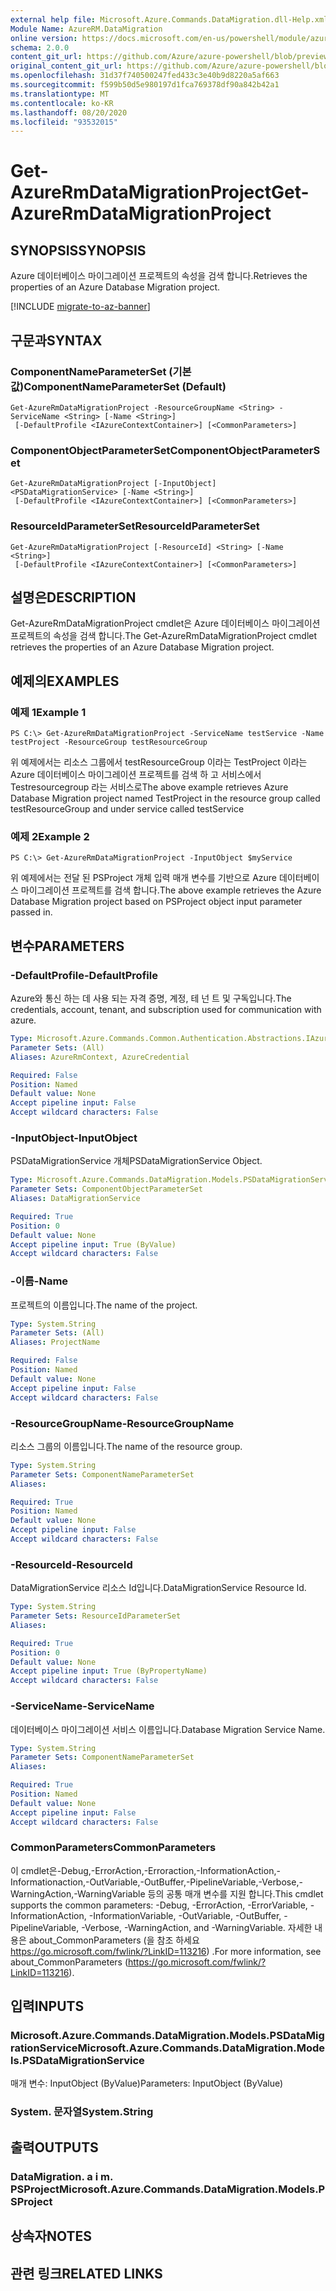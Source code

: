 ```yaml
---
external help file: Microsoft.Azure.Commands.DataMigration.dll-Help.xml
Module Name: AzureRM.DataMigration
online version: https://docs.microsoft.com/en-us/powershell/module/azurerm.datamigration/Get-AzureRmDataMigrationProject
schema: 2.0.0
content_git_url: https://github.com/Azure/azure-powershell/blob/preview/src/ResourceManager/DataMigration/Commands.DataMigration/help/Get-AzureRmDataMigrationProject.md
original_content_git_url: https://github.com/Azure/azure-powershell/blob/preview/src/ResourceManager/DataMigration/Commands.DataMigration/help/Get-AzureRmDataMigrationProject.md
ms.openlocfilehash: 31d37f740500247fed433c3e40b9d8220a5af663
ms.sourcegitcommit: f599b50d5e980197d1fca769378df90a842b42a1
ms.translationtype: MT
ms.contentlocale: ko-KR
ms.lasthandoff: 08/20/2020
ms.locfileid: "93532015"
---
```

# <span data-ttu-id="93bf0-101">Get-AzureRmDataMigrationProject</span><span class="sxs-lookup"><span data-stu-id="93bf0-101">Get-AzureRmDataMigrationProject</span></span>

## <span data-ttu-id="93bf0-102">SYNOPSIS</span><span class="sxs-lookup"><span data-stu-id="93bf0-102">SYNOPSIS</span></span>
<span data-ttu-id="93bf0-103">Azure 데이터베이스 마이그레이션 프로젝트의 속성을 검색 합니다.</span><span class="sxs-lookup"><span data-stu-id="93bf0-103">Retrieves the properties of an Azure Database Migration project.</span></span>

[!INCLUDE [migrate-to-az-banner](../../includes/migrate-to-az-banner.md)]

## <span data-ttu-id="93bf0-104">구문과</span><span class="sxs-lookup"><span data-stu-id="93bf0-104">SYNTAX</span></span>

### <span data-ttu-id="93bf0-105">ComponentNameParameterSet (기본값)</span><span class="sxs-lookup"><span data-stu-id="93bf0-105">ComponentNameParameterSet (Default)</span></span>
```
Get-AzureRmDataMigrationProject -ResourceGroupName <String> -ServiceName <String> [-Name <String>]
 [-DefaultProfile <IAzureContextContainer>] [<CommonParameters>]
```

### <span data-ttu-id="93bf0-106">ComponentObjectParameterSet</span><span class="sxs-lookup"><span data-stu-id="93bf0-106">ComponentObjectParameterSet</span></span>
```
Get-AzureRmDataMigrationProject [-InputObject] <PSDataMigrationService> [-Name <String>]
 [-DefaultProfile <IAzureContextContainer>] [<CommonParameters>]
```

### <span data-ttu-id="93bf0-107">ResourceIdParameterSet</span><span class="sxs-lookup"><span data-stu-id="93bf0-107">ResourceIdParameterSet</span></span>
```
Get-AzureRmDataMigrationProject [-ResourceId] <String> [-Name <String>]
 [-DefaultProfile <IAzureContextContainer>] [<CommonParameters>]
```

## <span data-ttu-id="93bf0-108">설명은</span><span class="sxs-lookup"><span data-stu-id="93bf0-108">DESCRIPTION</span></span>
<span data-ttu-id="93bf0-109">Get-AzureRmDataMigrationProject cmdlet은 Azure 데이터베이스 마이그레이션 프로젝트의 속성을 검색 합니다.</span><span class="sxs-lookup"><span data-stu-id="93bf0-109">The Get-AzureRmDataMigrationProject cmdlet retrieves the properties of an Azure Database Migration project.</span></span>

## <span data-ttu-id="93bf0-110">예제의</span><span class="sxs-lookup"><span data-stu-id="93bf0-110">EXAMPLES</span></span>

### <span data-ttu-id="93bf0-111">예제 1</span><span class="sxs-lookup"><span data-stu-id="93bf0-111">Example 1</span></span>
```
PS C:\> Get-AzureRmDataMigrationProject -ServiceName testService -Name testProject -ResourceGroup testResourceGroup
```

<span data-ttu-id="93bf0-112">위 예제에서는 리소스 그룹에서 testResourceGroup 이라는 TestProject 이라는 Azure 데이터베이스 마이그레이션 프로젝트를 검색 하 고 서비스에서 Testresourcegroup 라는 서비스로</span><span class="sxs-lookup"><span data-stu-id="93bf0-112">The above example retrieves  Azure Database Migration project named TestProject in the resource group called testResourceGroup and under service called testService</span></span>

### <span data-ttu-id="93bf0-113">예제 2</span><span class="sxs-lookup"><span data-stu-id="93bf0-113">Example 2</span></span>
```
PS C:\> Get-AzureRmDataMigrationProject -InputObject $myService
```

<span data-ttu-id="93bf0-114">위 예제에서는 전달 된 PSProject 개체 입력 매개 변수를 기반으로 Azure 데이터베이스 마이그레이션 프로젝트를 검색 합니다.</span><span class="sxs-lookup"><span data-stu-id="93bf0-114">The above example retrieves the  Azure Database Migration project based on PSProject object input parameter passed in.</span></span> 

## <span data-ttu-id="93bf0-115">변수</span><span class="sxs-lookup"><span data-stu-id="93bf0-115">PARAMETERS</span></span>

### <span data-ttu-id="93bf0-116">-DefaultProfile</span><span class="sxs-lookup"><span data-stu-id="93bf0-116">-DefaultProfile</span></span>
<span data-ttu-id="93bf0-117">Azure와 통신 하는 데 사용 되는 자격 증명, 계정, 테 넌 트 및 구독입니다.</span><span class="sxs-lookup"><span data-stu-id="93bf0-117">The credentials, account, tenant, and subscription used for communication with azure.</span></span>

```yaml
Type: Microsoft.Azure.Commands.Common.Authentication.Abstractions.IAzureContextContainer
Parameter Sets: (All)
Aliases: AzureRmContext, AzureCredential

Required: False
Position: Named
Default value: None
Accept pipeline input: False
Accept wildcard characters: False
```

### <span data-ttu-id="93bf0-118">-InputObject</span><span class="sxs-lookup"><span data-stu-id="93bf0-118">-InputObject</span></span>
<span data-ttu-id="93bf0-119">PSDataMigrationService 개체</span><span class="sxs-lookup"><span data-stu-id="93bf0-119">PSDataMigrationService Object.</span></span>

```yaml
Type: Microsoft.Azure.Commands.DataMigration.Models.PSDataMigrationService
Parameter Sets: ComponentObjectParameterSet
Aliases: DataMigrationService

Required: True
Position: 0
Default value: None
Accept pipeline input: True (ByValue)
Accept wildcard characters: False
```

### <span data-ttu-id="93bf0-120">-이름</span><span class="sxs-lookup"><span data-stu-id="93bf0-120">-Name</span></span>
<span data-ttu-id="93bf0-121">프로젝트의 이름입니다.</span><span class="sxs-lookup"><span data-stu-id="93bf0-121">The name of the project.</span></span>

```yaml
Type: System.String
Parameter Sets: (All)
Aliases: ProjectName

Required: False
Position: Named
Default value: None
Accept pipeline input: False
Accept wildcard characters: False
```

### <span data-ttu-id="93bf0-122">-ResourceGroupName</span><span class="sxs-lookup"><span data-stu-id="93bf0-122">-ResourceGroupName</span></span>
<span data-ttu-id="93bf0-123">리소스 그룹의 이름입니다.</span><span class="sxs-lookup"><span data-stu-id="93bf0-123">The name of the resource group.</span></span>

```yaml
Type: System.String
Parameter Sets: ComponentNameParameterSet
Aliases:

Required: True
Position: Named
Default value: None
Accept pipeline input: False
Accept wildcard characters: False
```

### <span data-ttu-id="93bf0-124">-ResourceId</span><span class="sxs-lookup"><span data-stu-id="93bf0-124">-ResourceId</span></span>
<span data-ttu-id="93bf0-125">DataMigrationService 리소스 Id입니다.</span><span class="sxs-lookup"><span data-stu-id="93bf0-125">DataMigrationService Resource Id.</span></span>

```yaml
Type: System.String
Parameter Sets: ResourceIdParameterSet
Aliases:

Required: True
Position: 0
Default value: None
Accept pipeline input: True (ByPropertyName)
Accept wildcard characters: False
```

### <span data-ttu-id="93bf0-126">-ServiceName</span><span class="sxs-lookup"><span data-stu-id="93bf0-126">-ServiceName</span></span>
<span data-ttu-id="93bf0-127">데이터베이스 마이그레이션 서비스 이름입니다.</span><span class="sxs-lookup"><span data-stu-id="93bf0-127">Database Migration Service Name.</span></span>

```yaml
Type: System.String
Parameter Sets: ComponentNameParameterSet
Aliases:

Required: True
Position: Named
Default value: None
Accept pipeline input: False
Accept wildcard characters: False
```

### <span data-ttu-id="93bf0-128">CommonParameters</span><span class="sxs-lookup"><span data-stu-id="93bf0-128">CommonParameters</span></span>
<span data-ttu-id="93bf0-129">이 cmdlet은-Debug,-ErrorAction,-Erroraction,-InformationAction,-Informationaction,-OutVariable,-OutBuffer,-PipelineVariable,-Verbose,-WarningAction,-WarningVariable 등의 공통 매개 변수를 지원 합니다.</span><span class="sxs-lookup"><span data-stu-id="93bf0-129">This cmdlet supports the common parameters: -Debug, -ErrorAction, -ErrorVariable, -InformationAction, -InformationVariable, -OutVariable, -OutBuffer, -PipelineVariable, -Verbose, -WarningAction, and -WarningVariable.</span></span> <span data-ttu-id="93bf0-130">자세한 내용은 about_CommonParameters (을 참조 하세요 https://go.microsoft.com/fwlink/?LinkID=113216) .</span><span class="sxs-lookup"><span data-stu-id="93bf0-130">For more information, see about_CommonParameters (https://go.microsoft.com/fwlink/?LinkID=113216).</span></span>

## <span data-ttu-id="93bf0-131">입력</span><span class="sxs-lookup"><span data-stu-id="93bf0-131">INPUTS</span></span>

### <span data-ttu-id="93bf0-132">Microsoft.Azure.Commands.DataMigration.Models.PSDataMigrationService</span><span class="sxs-lookup"><span data-stu-id="93bf0-132">Microsoft.Azure.Commands.DataMigration.Models.PSDataMigrationService</span></span>
<span data-ttu-id="93bf0-133">매개 변수: InputObject (ByValue)</span><span class="sxs-lookup"><span data-stu-id="93bf0-133">Parameters: InputObject (ByValue)</span></span>

### <span data-ttu-id="93bf0-134">System. 문자열</span><span class="sxs-lookup"><span data-stu-id="93bf0-134">System.String</span></span>

## <span data-ttu-id="93bf0-135">출력</span><span class="sxs-lookup"><span data-stu-id="93bf0-135">OUTPUTS</span></span>

### <span data-ttu-id="93bf0-136">DataMigration. a i m. PSProject</span><span class="sxs-lookup"><span data-stu-id="93bf0-136">Microsoft.Azure.Commands.DataMigration.Models.PSProject</span></span>

## <span data-ttu-id="93bf0-137">상속자</span><span class="sxs-lookup"><span data-stu-id="93bf0-137">NOTES</span></span>

## <span data-ttu-id="93bf0-138">관련 링크</span><span class="sxs-lookup"><span data-stu-id="93bf0-138">RELATED LINKS</span></span>
